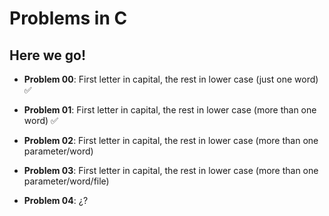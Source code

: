 # Problems in C
Here we go!
---

- **Problem 00**: First letter in capital, the rest in lower case (just one word) ✅

- **Problem 01**: First letter in capital, the rest in lower case (more than one word) ✅

- **Problem 02**: First letter in capital, the rest in lower case (more than one parameter/word)

- **Problem 03**: First letter in capital, the rest in lower case (more than one parameter/word/file)

- **Problem 04**: ¿?